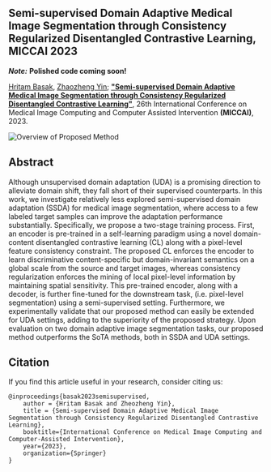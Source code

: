 ## Semi-supervised Domain Adaptive Medical Image Segmentation through Consistency Regularized Disentangled Contrastive Learning, MICCAI 2023

***Note:*** **Polished code coming soon!**

[Hritam Basak](https://hritam-98.github.io/), [Zhaozheng Yin](https://www3.cs.stonybrook.edu/~zyin/index.htm); [**"Semi-supervised Domain Adaptive Medical Image Segmentation through Consistency Regularized Disentangled Contrastive Learning"**](https://arxiv.org/abs/2307.02798), 26th International Conference on Medical Image Computing and Computer Assisted Intervention **(MICCAI)**, 2023.  

![Overview of Proposed Method](./figures/overall_highres.png "Method at a glance")

## Abstract
Although unsupervised domain adaptation (UDA) is a promising direction to alleviate domain shift, they fall short of their supervised counterparts. In this work, we investigate relatively less explored semi-supervised domain adaptation (SSDA) for medical image segmentation, where access to a few labeled target samples can improve the adaptation performance substantially. Specifically, we propose a two-stage training process. First, an encoder is pre-trained in a self-learning paradigm using a novel domain-content disentangled contrastive learning (CL) along with a pixel-level feature consistency constraint. The proposed CL enforces the encoder to learn discriminative content-specific but domain-invariant semantics on a global scale from the source and target images, whereas consistency regularization enforces the mining of local pixel-level information by maintaining spatial sensitivity. This pre-trained encoder, along with a decoder, is further fine-tuned for the downstream task, (i.e. pixel-level segmentation) using a semi-supervised setting. Furthermore, we experimentally validate that our proposed method can easily be extended for UDA settings, adding to the superiority of the proposed strategy. Upon evaluation on two domain adaptive image segmentation tasks, our proposed method outperforms the SoTA methods, both in SSDA and UDA settings.

## Citation
If you find this article useful in your research, consider citing us:
```
@inproceedings{basak2023semisupervised,
    author = {Hritam Basak and Zheozheng Yin},
    title = {Semi-supervised Domain Adaptive Medical Image Segmentation through Consistency Regularized Disentangled Contrastive Learning},
    booktitle={International Conference on Medical Image Computing and Computer-Assisted Intervention},
    year={2023},
    organization={Springer}
}
```
